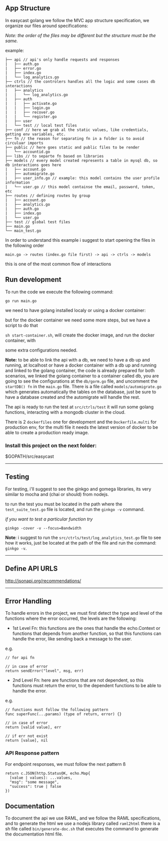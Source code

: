 ## App Structure

In easycast golang we follow the MVC app structure specification, we organize our files around specifications:

*Note: the order of the files may be different but the structure must be the same.*

example:

```
├── api // api's only handle requests and responses
|   ├── auth.go
|   ├── error.go
|   ├── index.go
|   └── log_analytics.go
├── ctrls // the controlers handles all the logic and some cases db interactions
|   ├── analytics
|   |   └── log_analytics.go
|   ├── auth
|   |   ├── activate.go
|   |   ├── login.go
|   |   ├── recover.go
|   |   └── register.go
|   ├── user
|   └── test // local test files
├── conf // here we grab al the static values, like credentials, getting env variables, etc.
├── fn // the reason for separating fn in a folder is to avoid circuluar imports
├── public // here goes static and public files to be render
|   └── accountid.go
├── libs // to separte fn based on libraries
├── models // every model created represents a table in mysql db, so db interactions goes here
|   ├── account.go
|   ├── automigrate.go
|   ├── user_info.go // example: this model contains the user profile information
|   └── user.go // this model containse the email, password, token, etc
├── routes // defining routes by group
|   ├── account.go
|   ├── analytics.go
|   ├── auth.go
|   ├── index.go
|   └── user.go
├── test // global test files
├── main.go
└── main_test.go
```

In order to understand this example i suggest to start opening the files in the following order

`main.go -> routes (index.go file first) -> api -> ctrls -> models`

this is one of the most common flow of interactions

## Run development

To run the code we execute the following command:

`go run main.go`

we need to have golang installed localy or using a docker container:

but for the docker container we need some more steps, but we have a script to do that

`sh start-container.sh`, will create the docker image, and run the docker container, with

some extra configurations needed.


**Note:** to be able to link the api with a db, we need to have a db up and running, at localhost or have a docker container with a db up and running and linked to the golang container, the code is already prepared for both scenarios, we linked the golang container to a container called db, you are going to see the configurations at the `db/gorm.go` file, and uncomment the `startDB() fn` in the `main.go` file. There is a file called `models/automigrate.go` which generates automatically the tables on the database, just be sure to have a database created and the automigrate will handle the rest.


The api is ready to run the test at `src/ctrls/test` it will run some golang functions, interacting with a mongodb cluster in the cloud.


There is 2 `dockerfiles` one for development and the `Dockerfile.multi` for production env, for the multi file it needs the latest version of docker to be able to create a production ready image.

### Install this project on the next folder:

$GOPATH/src/easycast

----------
## Testing

For testing, i'll suggest to see the ginkgo and gomega libraries, its very similar to mocha and (chai or should) from nodejs.

to run the test you must be located in the path where the `test_suite_test.go` file is located, and run the `ginkgo -v` command.

*if you want to test a particular function try*

```
ginkgo -cover -v --focus=Bandwidth
```

**Note**: i suggest to run the `src/ctrls/test/log_analytics_test.go` file to see how it works, just be located at the path of the file and run the command: `ginkgo -v`.

----------

## Define API URLS

http://jsonapi.org/recommendations/


----------

## Error Handling

To handle errors in the project, we must first detect the type and level of the functions where the error occurred, the levels are the following:

- 1st Level Fn: this functions are the ones that handle the echo.Context or functions that depends from another function, so that this functions can handle the error, like sending back a message to the user.

e.g.
```
// for api fn

// in case of error
return sendError("level", msg, err)
```


- 2nd Level Fn: here are functions that are not dependent, so this functions must return the error, to the dependent functions to be able to handle the error.

e.g.

```
// functions must follow the following pattern
func superFunc(...params) (type of return, error) {}

// in case of error
return [valid value], err

// if err not exist
return [value], nil
```

### API Response pattern

For endpoint responses, we must follow the next pattern
ß
```
return c.JSON(http.StatusOK, echo.Map{
  [value | values]: ...values,
  "msg": "some message",
  "success": true | false
})
```

## Documentation

To document the api we use RAML, and we follow the RAML specifications, and to generate
the html we use a nodejs library called `raml2html` there is a sh file called `bin/generate-doc.sh`
that executes the command to generate the documentation html file.
